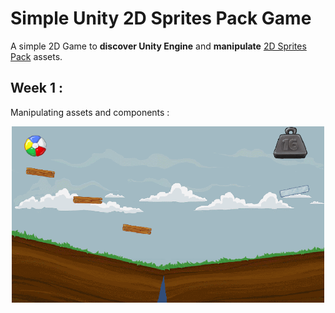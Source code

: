 # Simple Unity 2D Sprites Pack Game

A simple 2D Game to **discover Unity Engine** and **manipulate** [2D Sprites Pack](https://assetstore.unity.com/packages/essentials/asset-packs/2d-sprites-pack-73728) assets.


## Week 1 :
Manipulating assets and components :
<p align="center">
  <img  src="Screenshots/week1.gif" width="500px" >
